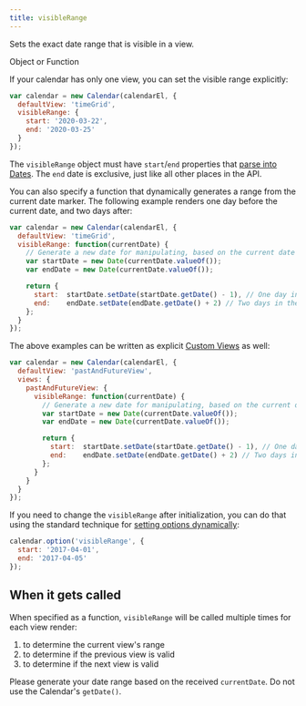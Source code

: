```yaml
---
title: visibleRange
---
```


Sets the exact date range that is visible in a view.

<div class='spec' markdown='1'>
Object or Function
</div>

If your calendar has only one view, you can set the visible range explicitly:

```js
var calendar = new Calendar(calendarEl, {
  defaultView: 'timeGrid',
  visibleRange: {
    start: '2020-03-22',
    end: '2020-03-25'
  }
});
```

The `visibleRange` object must have `start`/`end` properties that [parse into Dates](date-parsing). The `end` date is exclusive, just like all other places in the API.

You can also specify a function that dynamically generates a range from the current date marker. The following example renders one day before the current date, and two days after:

```js
var calendar = new Calendar(calendarEl, {
  defaultView: 'timeGrid',
  visibleRange: function(currentDate) {
    // Generate a new date for manipulating, based on the current date
    var startDate = new Date(currentDate.valueOf());
    var endDate = new Date(currentDate.valueOf());

    return {
      start:  startDate.setDate(startDate.getDate() - 1), // One day in the past
      end:    endDate.setDate(endDate.getDate() + 2) // Two days in the future
    };
  }
});
```

The above examples can be written as explicit [Custom Views](custom-view-with-settings) as well:

```js
var calendar = new Calendar(calendarEl, {
  defaultView: 'pastAndFutureView',
  views: {
    pastAndFutureView: {
      visibleRange: function(currentDate) {
        // Generate a new date for manipulating, based on the current date
        var startDate = new Date(currentDate.valueOf());
        var endDate = new Date(currentDate.valueOf());

        return {
          start:  startDate.setDate(startDate.getDate() - 1), // One day in the past
          end:    endDate.setDate(endDate.getDate() + 2) // Two days in the future
        };
      }
    }
  }
});
```

If you need to change the `visibleRange` after initialization, you can do that using the standard technique for [setting options dynamically](dynamic-options):

```js
calendar.option('visibleRange', {
  start: '2017-04-01',
  end: '2017-04-05'
});
```

## When it gets called

When specified as a function, `visibleRange` will be called multiple times for each view render:

1. to determine the current view's range
2. to determine if the previous view is valid
3. to determine if the next view is valid

Please generate your date range based on the received `currentDate`. Do not use the Calendar's `getDate()`.

